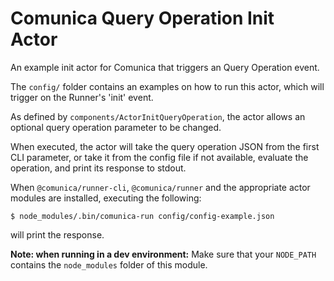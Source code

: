 # Comunica Query Operation Init Actor

An example init actor for Comunica that triggers an Query Operation event.

The `config/` folder contains an examples on how to run this actor,
which will trigger on the Runner's 'init' event.

As defined by `components/ActorInitQueryOperation`,
the actor allows an optional query operation parameter to be changed.

When executed, the actor will take the query operation JSON from the first CLI parameter,
or take it from the config file if not available,
evaluate the operation, and print its response to stdout.

When `@comunica/runner-cli`, `@comunica/runner` and the appropriate actor modules are installed,
executing the following:

```
$ node_modules/.bin/comunica-run config/config-example.json
```

will print the response.

**Note: when running in a dev environment:**
Make sure that your `NODE_PATH` contains the `node_modules` folder of this module.
